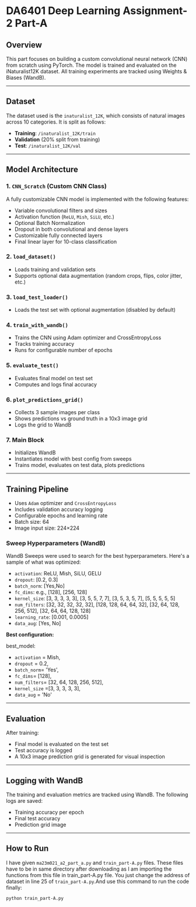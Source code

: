 # DA6401 Deep Learning Assignment-2 Part-A

## Overview

This part focuses on building a custom convolutional neural network (CNN) from scratch using PyTorch. The model is trained and evaluated on the iNaturalist12K dataset. All training experiments are tracked using Weights & Biases (WandB).

---

## Dataset

The dataset used is the `inaturalist_12K`, which consists of natural images across 10 categories. It is split as follows:

- **Training**: `/inaturalist_12K/train`
- **Validation** (20% split from training)
- **Test**: `/inaturalist_12K/val`

---

##  Model Architecture
### 1. `CNN_Scratch` (Custom CNN Class)
A fully customizable CNN model is implemented with the following features:

- Variable convolutional filters and sizes
- Activation function (`ReLU`, `Mish`, `SiLU`, etc.)
- Optional Batch Normalization
- Dropout in both convolutional and dense layers
- Customizable fully connected layers
- Final linear layer for 10-class classification


### 2. `load_dataset()`
- Loads training and validation sets
- Supports optional data augmentation (random crops, flips, color jitter, etc.)

### 3. `load_test_loader()`
- Loads the test set with optional augmentation (disabled by default)

### 4. `train_with_wandb()`
- Trains the CNN using Adam optimizer and CrossEntropyLoss
- Tracks training accuracy
- Runs for configurable number of epochs

### 5. `evaluate_test()`
- Evaluates final model on test set
- Computes and logs final accuracy

### 6. `plot_predictions_grid()`
- Collects 3 sample images per class
- Shows predictions vs ground truth in a 10x3 image grid
- Logs the grid to WandB

### 7. Main Block
- Initializes WandB
- Instantiates model with best config from sweeps
- Trains model, evaluates on test data, plots predictions

---

##  Training Pipeline

- Uses `Adam` optimizer and `CrossEntropyLoss`
- Includes validation accuracy logging
- Configurable epochs and learning rate
- Batch size: 64
- Image input size: 224×224

###  Sweep Hyperparameters (WandB)

WandB Sweeps were used to search for the best hyperparameters. Here's a sample of what was optimized:

- `activation`: ReLU, Mish, SiLU, GELU
- `dropout`: [0.2, 0.3]
- `batch_norm`: [Yes,No]
- `fc_dims`: e.g., [128], [256, 128]
- `kernel_size`: [3, 3, 3, 3, 3], [3, 5, 5, 7, 7], [3, 5, 3, 5, 7], [5, 5, 5, 5, 5]
- `num_filters`: [32, 32, 32, 32, 32], [128, 128, 64, 64, 32], [32, 64, 128, 256, 512], [32, 64, 64, 128, 128]
- `learning_rate`: [0.001, 0.0005]
- `data_aug`: [Yes, No]

**Best configuration:**

best_model:
- `activation` = Mish,
- `dropout` = 0.2,
- `batch_norm`= 'Yes',
- `fc_dims`= [128],
- `num_filters`= [32, 64, 128, 256, 512],
- `kernel_size` =[3, 3, 3, 3, 3],
- `data_aug` = 'No'


---

##  Evaluation

After training:
- Final model is evaluated on the test set
- Test accuracy is logged
- A 10x3 image prediction grid is generated for visual inspection

---

##  Logging with WandB

The training and evaluation metrics are tracked using WandB. The following logs are saved:
- Training accuracy per epoch
- Final test accuracy
- Prediction grid image

---

##  How to Run

I have given ```ma23m021_a2_part_a.py``` and ```train_part-A.py``` files. These files have to be in same directory after downloading as I am importing the functions from this file in train_part-A.py file. You just change the address of dataset in line 25 of ```train_part-A.py```.And use this command to run the code finally:
```
python train_part-A.py 
```
